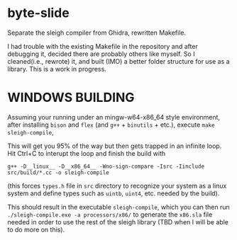 # byte-slide
Separate the sleigh compiler from Ghidra, rewritten Makefile.

I had trouble with the existing Makefile in the repository and after debugging
it, decided there are probably others like myself. So I cleaned(i.e., rewrote) it, and built
(IMO) a better folder structure for use as a library. This is a work in progress.

# WINDOWS BUILDING
Assuming your running under an mingw-w64-x86_64 style environment, after installing `bison` and `flex` (and `g++` + `binutils` + etc.), 
execute `make sleigh-compile`, 

This will get you 95% of the way but then gets trapped in an infinite loop.
Hit Ctrl+C to interupt the loop and finish the build with

`g++ -D__linux__ -D__x86_64__ -Wno-sign-compare -Isrc -Iinclude src/build/*.cc -o sleigh-compile`

(this forces `types.h` file in `src` directory to recognize your system as a linux system and define types such as `uintb`, `uint4`, etc. needed by the build).

This should result in the executable `sleigh-compile`, which you can then run `./sleigh-compile.exe -a processors/x86/` to generate the `x86.sla` file needed in order to use the rest of the sleigh library (TBD when I will be able to do more on this).
